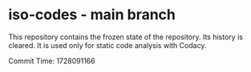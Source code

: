 # iso-codes - main branch

This repository contains the frozen state of the repository.
Its history is cleared. It is used only for static code
analysis with Codacy.

Commit Time: 1728091166